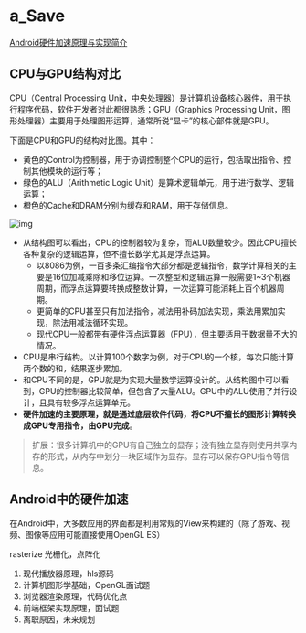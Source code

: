 # a_Save

[Android硬件加速原理与实现简介](https://tech.meituan.com/hardware-accelerate.html)

## CPU与GPU结构对比

CPU（Central Processing Unit，中央处理器）是计算机设备核心器件，用于执行程序代码，软件开发者对此都很熟悉；GPU（Graphics Processing Unit，图形处理器）主要用于处理图形运算，通常所说“显卡”的核心部件就是GPU。

下面是CPU和GPU的结构对比图。其中：

- 黄色的Control为控制器，用于协调控制整个CPU的运行，包括取出指令、控制其他模块的运行等；
- 绿色的ALU（Arithmetic Logic Unit）是算术逻辑单元，用于进行数学、逻辑运算；
- 橙色的Cache和DRAM分别为缓存和RAM，用于存储信息。

![img](https://tech.meituan.com/img/hardware-accelerate/cpu-gpu.png)



- 从结构图可以看出，CPU的控制器较为复杂，而ALU数量较少。因此CPU擅长各种复杂的逻辑运算，但不擅长数学尤其是浮点运算。
  - 以8086为例，一百多条汇编指令大部分都是逻辑指令，数学计算相关的主要是16位加减乘除和移位运算。一次整型和逻辑运算一般需要1~3个机器周期，而浮点运算要转换成整数计算，一次运算可能消耗上百个机器周期。
  - 更简单的CPU甚至只有加法指令，减法用补码加法实现，乘法用累加实现，除法用减法循环实现。
  - 现代CPU一般都带有硬件浮点运算器（FPU），但主要适用于数据量不大的情况。
- CPU是串行结构。以计算100个数字为例，对于CPU的一个核，每次只能计算两个数的和，结果逐步累加。
- 和CPU不同的是，GPU就是为实现大量数学运算设计的。从结构图中可以看到，GPU的控制器比较简单，但包含了大量ALU。GPU中的ALU使用了并行设计，且具有较多浮点运算单元。
- **硬件加速的主要原理，就是通过底层软件代码，将CPU不擅长的图形计算转换成GPU专用指令，由GPU完成**。

> 扩展：很多计算机中的GPU有自己独立的显存；没有独立显存则使用共享内存的形式，从内存中划分一块区域作为显存。显存可以保存GPU指令等信息。

## Android中的硬件加速

在Android中，大多数应用的界面都是利用常规的View来构建的（除了游戏、视频、图像等应用可能直接使用OpenGL ES）







rasterize 光栅化，点阵化



1. 现代播放器原理，hls源码
2. 计算机图形学基础，OpenGL面试题
3. 浏览器渲染原理，代码优化点
4. 前端框架实现原理，面试题
5. 离职原因，未来规划